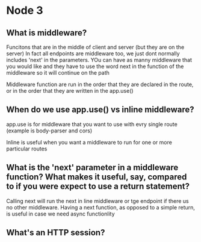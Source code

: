 # Node 3

## What is middleware?
Funcitons that are in the middle of client and server (but they are on the server)
In fact all endpoints are middleware too, we just dont normally includes 'next' in the parameters. YOu can have as manny middleware that you would like and they have to use the word next in the function of the middleware so it will continue on the path

Middleware function are run in the order that they are declared in the route, or in the order that they are written in the app.use()


## When do we use app.use() vs inline middleware?
app.use is for middleware that you want to use with evry single route (example is body-parser and cors)

Inline is useful when you want a middleware to run for one or more particular routes


## What is the 'next' parameter in a middleware function? What makes it useful, say, compared to if you were expect to use a return statement?
Calling next will run the next in line middleware or tge endpoint if there us no other middleware. Having a next function, as opposed to a simple return, is useful in case we need async functionlity


## What's an HTTP session?



